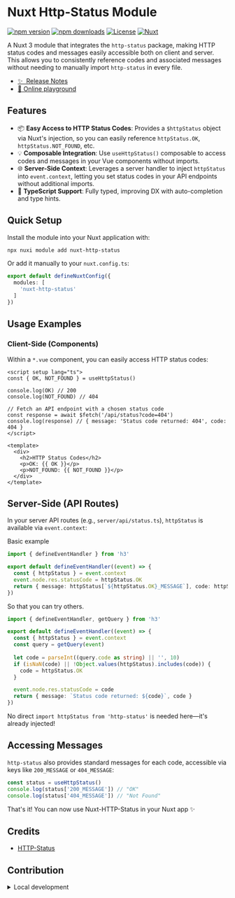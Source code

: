<!--
Get your module up and running quickly.

Find and replace all on all files (CMD+SHIFT+F):
- Name: My Module
- Package name: my-module
- Description: My new Nuxt module
-->

# Nuxt Http-Status Module

[![npm version][npm-version-src]][npm-version-href]
[![npm downloads][npm-downloads-src]][npm-downloads-href]
[![License][license-src]][license-href]
[![Nuxt][nuxt-src]][nuxt-href]

A Nuxt 3 module that integrates the `http-status` package, making HTTP status codes and messages easily accessible both on client and server. This allows you to consistently reference codes and associated messages without needing to manually import `http-status` in every file.


- [✨ &nbsp;Release Notes](/CHANGELOG.md)
- [🏀 Online playground](https://stackblitz.com/github/eralpozcan/nuxt-http-status?file=playground%2Fapp.vue)
<!-- - [📖 &nbsp;Documentation](https://example.com) -->

## Features

- 📦 **Easy Access to HTTP Status Codes**: Provides a `$httpStatus` object via Nuxt's injection, so you can easily reference `httpStatus.OK`, `httpStatus.NOT_FOUND`, etc.
- 💡 **Composable Integration**: Use `useHttpStatus()` composable to access codes and messages in your Vue components without imports.
- 🌐 **Server-Side Context**: Leverages a server handler to inject `httpStatus` into `event.context`, letting you set status codes in your API endpoints without additional imports.
- 🎉 **TypeScript Support**: Fully typed, improving DX with auto-completion and type hints.


## Quick Setup

Install the module into your Nuxt application with:

```bash
npx nuxi module add nuxt-http-status
```
Or add it manually to your `nuxt.config.ts`:

```ts
export default defineNuxtConfig({
  modules: [
    'nuxt-http-status'
  ]
})
```


## Usage Examples
### Client-Side (Components)
Within a `*.vue` component, you can easily access HTTP status codes:

```vue
<script setup lang="ts">
const { OK, NOT_FOUND } = useHttpStatus()

console.log(OK) // 200
console.log(NOT_FOUND) // 404

// Fetch an API endpoint with a chosen status code
const response = await $fetch('/api/status?code=404')
console.log(response) // { message: 'Status code returned: 404', code: 404 }
</script>

<template>
  <div>
    <h2>HTTP Status Codes</h2>
    <p>OK: {{ OK }}</p>
    <p>NOT_FOUND: {{ NOT_FOUND }}</p>
  </div>
</template>
```

## Server-Side (API Routes)
In your server API routes (e.g., `server/api/status.ts`), `httpStatus` is available via `event.context`:


Basic example
```ts
import { defineEventHandler } from 'h3'

export default defineEventHandler((event) => {
  const { httpStatus } = event.context
  event.node.res.statusCode = httpStatus.OK
  return { message: httpStatus[`${httpStatus.OK}_MESSAGE`], code: httpStatus.OK }
})
```



So that you can try others.
```ts 
import { defineEventHandler, getQuery } from 'h3'

export default defineEventHandler((event) => {
  const { httpStatus } = event.context
  const query = getQuery(event)
  
  let code = parseInt((query.code as string) || '', 10)
  if (isNaN(code) || !Object.values(httpStatus).includes(code)) {
    code = httpStatus.OK
  }

  event.node.res.statusCode = code
  return { message: `Status code returned: ${code}`, code }
})
```
No direct `import httpStatus from 'http-status'` is needed here—it's already injected!


## Accessing Messages
`http-status` also provides standard messages for each code, accessible via keys like `200_MESSAGE` or `404_MESSAGE`:

```ts
const status = useHttpStatus()
console.log(status['200_MESSAGE']) // "OK"
console.log(status['404_MESSAGE']) // "Not Found"
```


That's it! You can now use Nuxt-HTTP-Status in your Nuxt app ✨


## Credits

- [HTTP-Status](https://github.com/adaltas/node-http-status)


## Contribution

<details>
  <summary>Local development</summary>
  
  ```bash
  # Install dependencies
  npm install
  
  # Generate type stubs
  npm run dev:prepare
  
  # Develop with the playground
  npm run dev
  
  # Build the playground
  npm run dev:build
  
  # Run ESLint
  npm run lint
  
  # Run Vitest
  npm run test
  npm run test:watch
  
  # Release new version
  npm run release
  ```

</details>


<!-- Badges -->
[npm-version-src]: https://img.shields.io/npm/v/nuxt-http-status/latest.svg?style=flat&colorA=020420&colorB=00DC82
[npm-version-href]: https://npmjs.com/package/nuxt-http-status

[npm-downloads-src]: https://img.shields.io/npm/dm/nuxt-http-status.svg?style=flat&colorA=020420&colorB=00DC82
[npm-downloads-href]: https://npm.chart.dev/nuxt-http-status

[license-src]: https://img.shields.io/npm/l/nuxt-http-status.svg?style=flat&colorA=020420&colorB=00DC82
[license-href]: https://npmjs.com/package/nuxt-http-status

[nuxt-src]: https://img.shields.io/badge/Nuxt-020420?logo=nuxt.js
[nuxt-href]: https://nuxt.com
